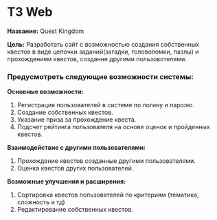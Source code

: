 # ТЗ Web  
__Название:__ Quest Kingdom

__Цель:__ Разработать сайт с возможностью создания собственных квестов в виде цепочки 
заданий(загадки, головоломки, пазлы) и прохождением квестов, созданне другими 
пользовотелями.

### Предусмотреть следующие возможности системы:
__Основные возможности:__ 
1. Регистрация пользователей в системе по логину и паролю.   
2. Создание собственных квестов.
3. Указание приза за прохождение квеста. 
4. Подсчет рейтинга пользователя на основе оценок и пройденных квестов.   
   

__Взаимодействие с другими пользователями:__
1. Прохождение квестов созданные другими пользователями.
2. Оценка квестов других пользователей.

__Возможные улучшения и расширения:__
1. Сортировка квестов пользователей по критериям (тематика, сложность и тд)
2. Редактирование собственных квестов.


